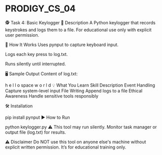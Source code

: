 # PRODIGY_CS_04
🕵 Task 4: Basic Keylogger
🔧 Description
A Python keylogger that records keystrokes and logs them to a file. For educational use only with explicit user permission.

📜 How It Works
Uses pynput to capture keyboard input.

Logs each key press to log.txt.

Runs silently until interrupted.

🖥️ Sample Output
Content of log.txt:

h
e
l
l
o
space
w
o
r
l
d
💡 What You Learn
Skill	Description
Event Handling	Capture system-level input
File Writing	Append logs to a file
Ethical Awareness	Handle sensitive tools responsibly

🛠️ Installation

pip install pynput
▶️ How to Run

python keylogger.py
⚠️ This tool may run silently. Monitor task manager or output file (log.txt) for results.

⚠️ Disclaimer
Do NOT use this tool on anyone else's machine without explicit written permission. It’s for educational training only.
